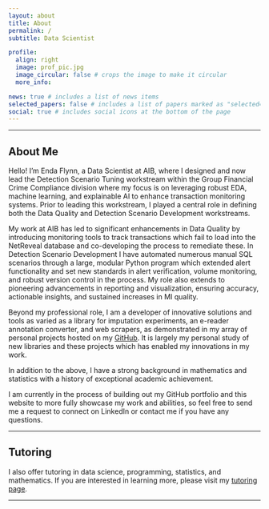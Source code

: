 ```yaml
---
layout: about
title: About
permalink: /
subtitle: Data Scientist

profile:
  align: right
  image: prof_pic.jpg
  image_circular: false # crops the image to make it circular
  more_info: 

news: true # includes a list of news items
selected_papers: false # includes a list of papers marked as "selected={true}"
social: true # includes social icons at the bottom of the page
---
```

---


## About Me
Hello! I’m Enda Flynn, a Data Scientist at AIB, where I designed and now lead the Detection Scenario Tuning workstream within the Group Financial Crime Compliance division where my focus is on leveraging robust EDA, machine learning, and explainable AI to enhance transaction monitoring systems. Prior to leading this workstream, I played a central role in defining both the Data Quality and Detection Scenario Development workstreams.

My work at AIB has led to significant enhancements in Data Quality by introducing monitoring tools to track transactions which fail to load into the NetReveal database and co-developing the process to remediate these. In Detection Scenario Development I have automated numerous manual SQL scenarios through a large, modular Python program which extended alert functionality and set new standards in alert verification, volume monitoring, and robust version control in the process. My role also extends to pioneering advancements in reporting and visualization, ensuring accuracy, actionable insights, and sustained increases in MI quality.

Beyond my professional role, I am a developer of innovative solutions and tools as varied as a library for imputation experiments, an e-reader annotation converter, and web scrapers, as demonstrated in my array of personal projects hosted on my [GitHub](https://github.com/endaflynn198/). It is largely my personal study of new libraries and these projects which has enabled my innovations in my work.

In addition to the above, I have a strong background in mathematics and statistics with a history of exceptional academic achievement.

I am currently in the process of building out my GitHub portfolio and this website to more fully showcase my work and abilities, so feel free to send me a request to connect on LinkedIn or contact me if you have any questions.

---


## Tutoring
I also offer tutoring  in data science, programming, statistics, and mathematics. If you are interested in learning more, please visit my [tutoring page](/teaching).

---
